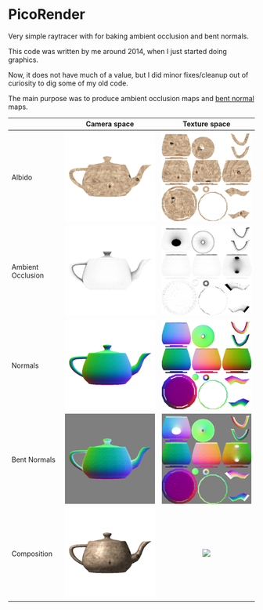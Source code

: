 # PicoRender

Very simple raytracer with for baking ambient occlusion and bent normals. 

This code was written by me around 2014, when I just started doing graphics.

Now, it does not have much of a value, but I did minor fixes/cleanup out of curiosity to dig some of my old code.

The main purpose was to produce ambient occlusion maps and [bent normal](http://citeseerx.ist.psu.edu/viewdoc/download?doi=10.1.1.230.6374&rep=rep1&type=pdf) maps.



|   |           Camera space   |           Texture space  |
:---|:------------------------:|:-------------------------:
Albido | ![](example_images/example_camera_diff0.png)  |  ![](example_images/example_texture_space_diff0.png)
Ambient Occlusion | ![](example_images/example_camera_gi0.png)  |  ![](example_images/example_texture_space_gi0.png)
Normals | ![](example_images/example_camera_normal.png)  |  ![](example_images/example_texture_space_normal.png)
Bent Normals | ![](example_images/example_camera_gi_normal0.png)  |  ![](example_images/example_texture_space_gi_normal0.png)
Composition | ![](example_images/example_camera_composed.png)  |  ![](example_images/example_texture_space_composed.png)
